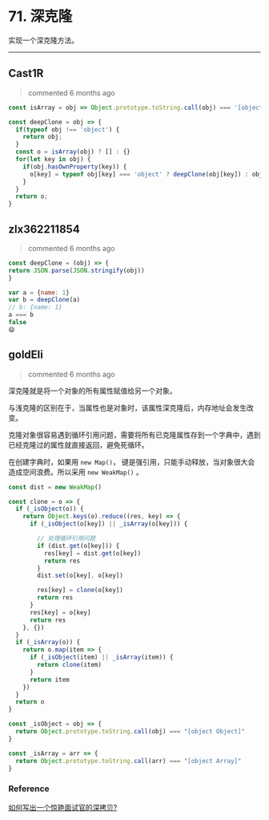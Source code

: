 
 # 71. 深克隆 
 实现一个深克隆方法。 
 ***
## Cast1R 
 > commented 6 months ago 


```javascript
const isArray = obj => Object.prototype.toString.call(obj) === '[object Array]';

const deepClone = obj => {
  if(typeof obj !== 'object') {
    return obj;
  }
  const o = isArray(obj) ? [] : {}
  for(let key in obj) {
    if(obj.hasOwnProperty(key)) {
      o[key] = typeof obj[key] === 'object' ? deepClone(obj[key]) : obj[key]; 
    }
  }
  return o;
}

```
## zlx362211854 
 > commented 6 months ago 


```javascript
const deepClone = (obj) => {
return JSON.parse(JSON.stringify(obj))
}

var a = {name: 1}
var b = deepClone(a)
// b: {name: 1}
a === b
false
😄

```
## goldEli 
 > commented 6 months ago 

深克隆就是将一个对象的所有属性赋值给另一个对象。

与浅克隆的区别在于，当属性也是对象时，该属性深克隆后，内存地址会发生改变。

克隆对象很容易遇到循环引用问题，需要将所有已克隆属性存到一个字典中，遇到已经克隆过的属性就直接返回，避免死循环。

在创建字典时，如果用 `new Map()`， 键是强引用，只能手动释放，当对象很大会造成空间浪费。所以采用 `new WeakMap()` 。



```javaScript
const dist = new WeakMap()

const clone = o => {
  if (_isObject(o)) {
    return Object.keys(o).reduce((res, key) => {
      if (_isObject(o[key]) || _isArray(o[key])) {

        // 处理循环引用问题
        if (dist.get(o[key])) {
          res[key] = dist.get(o[key])
          return res  
        }
        dist.set(o[key], o[key])

        res[key] = clone(o[key])
        return res
      }
      res[key] = o[key]
      return res
    }, {})
  }
  if (_isArray(o)) {
    return o.map(item => {
      if (_isObject(item) || _isArray(item)) {
        return clone(item)
      }
      return item
    })
  }
  return o
}

const _isObject = obj => {
  return Object.prototype.toString.call(obj) === "[object Object]"
}

const _isArray = arr => {
  return Object.prototype.toString.call(arr) === "[object Array]"
}

```

### Reference
[如何写出一个惊艳面试官的深拷贝?](https://juejin.im/post/5d6aa4f96fb9a06b112ad5b1)